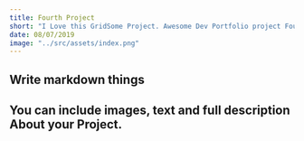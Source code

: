 ```yaml
---
title: Fourth Project
short: "I Love this GridSome Project. Awesome Dev Portfolio project Four"
date: 08/07/2019
image: "../src/assets/index.png"
---
```


## Write markdown things

## You can include images, text and full description About your Project.
